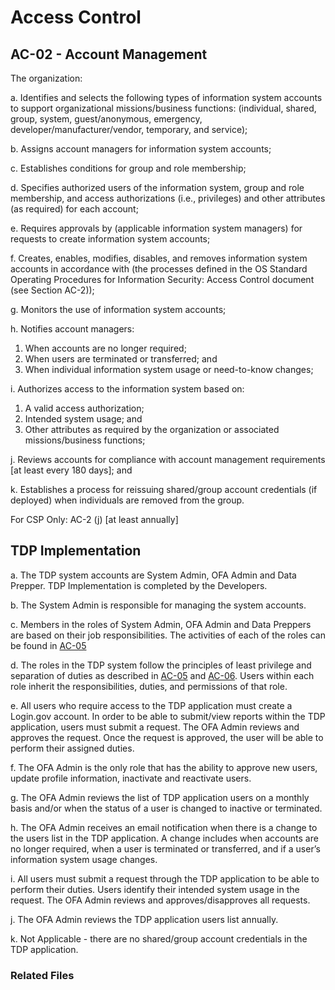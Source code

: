 # Access Control
## AC-02 - Account Management
The organization:

a. Identifies and selects the following types of information system accounts to support organizational missions/business functions: (individual, shared, group, system, guest/anonymous, emergency, developer/manufacturer/vendor, temporary, and service);

b. Assigns account managers for information system accounts;

c. Establishes conditions for group and role membership;

d. Specifies authorized users of the information system, group and role membership, and access authorizations (i.e., privileges) and other attributes (as required) for each account;

e. Requires approvals by (applicable information system managers) for requests to create information system accounts;

f. Creates, enables, modifies, disables, and removes information system accounts in accordance with (the processes defined in the OS Standard Operating Procedures for Information Security: Access Control document (see Section AC-2));

g. Monitors the use of information system accounts;

h. Notifies account managers:

   1. When accounts are no longer required;
   2. When users are terminated or transferred; and
   3. When individual information system usage or need-to-know changes;

i. Authorizes access to the information system based on:

   1. A valid access authorization;
   2. Intended system usage; and
   3. Other attributes as required by the organization or associated missions/business functions;

j. Reviews accounts for compliance with account management requirements [at least every 180 days]; and

k. Establishes a process for reissuing shared/group account credentials (if deployed) when individuals are removed from the group.

For CSP Only: AC-2 (j) [at least annually]

## TDP Implementation
a. The TDP system accounts are System Admin, OFA Admin and Data Prepper.  TDP Implementation is completed by the Developers.

b. The System Admin is responsible for managing the system accounts.  

c. Members in the roles of System Admin, OFA Admin and Data Preppers are based on their job responsibilities.  The activities of each of the roles can be found in [AC-05](https://github.com/raft-tech/TANF-app/blob/documentation/access-controls-ac_5/docs/controls/access_control/ac-05.md)

d. The roles in the TDP system follow the principles of least privilege and separation of duties as described in [AC-05](https://github.com/raft-tech/TANF-app/blob/documentation/access-controls-ac_5/docs/controls/access_control/ac-05.md) and [AC-06](https://github.com/raft-tech/TANF-app/blob/documentation/access-controls-ac-06/docs/controls/access_control/ac-06.md).  Users within each role inherit the responsibilities, duties, and permissions of that role.  

e. All users who require access to the TDP application must create a Login.gov account.  In order to be able to submit/view reports within the TDP application, users must submit a request.  The OFA Admin reviews and approves the request.  Once the request is approved, the user will be able to perform their assigned duties.

f. The OFA Admin is the only role that has the ability to approve new users, update profile information, inactivate and reactivate users.

g. The OFA Admin reviews the list of TDP application users on a monthly basis and/or when the status of a user is changed to inactive or terminated.  

h. The OFA Admin receives an email notification when there is a change to the users list in the TDP application.  A change includes when accounts are no longer required, when a user is terminated or transferred, and if a user’s information system usage changes.

i. All users must submit a request through the TDP application to be able to perform their duties.  Users identify their intended system usage in the request.  The OFA Admin reviews and approves/disapproves all requests. 

j. The OFA Admin reviews the TDP application users list annually.

k. Not Applicable - there are no shared/group account credentials in the TDP application.

### Related Files
